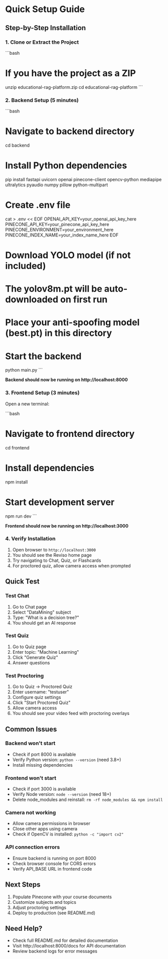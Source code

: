 # Quick Setup Guide

## Step-by-Step Installation

### 1. Clone or Extract the Project

\`\`\`bash
# If you have the project as a ZIP
unzip educational-rag-platform.zip
cd educational-rag-platform
\`\`\`

### 2. Backend Setup (5 minutes)

\`\`\`bash
# Navigate to backend directory
cd backend

# Install Python dependencies
pip install fastapi uvicorn openai pinecone-client opencv-python mediapipe ultralytics pyaudio numpy pillow python-multipart

# Create .env file
cat > .env << EOF
OPENAI_API_KEY=your_openai_api_key_here
PINECONE_API_KEY=your_pinecone_api_key_here
PINECONE_ENVIRONMENT=your_environment_here
PINECONE_INDEX_NAME=your_index_name_here
EOF

# Download YOLO model (if not included)
# The yolov8m.pt will be auto-downloaded on first run
# Place your anti-spoofing model (best.pt) in this directory

# Start the backend
python main.py
\`\`\`

**Backend should now be running on http://localhost:8000**

### 3. Frontend Setup (3 minutes)

Open a new terminal:

\`\`\`bash
# Navigate to frontend directory
cd frontend

# Install dependencies
npm install

# Start development server
npm run dev
\`\`\`

**Frontend should now be running on http://localhost:3000**

### 4. Verify Installation

1. Open browser to `http://localhost:3000`
2. You should see the Reviso home page
3. Try navigating to Chat, Quiz, or Flashcards
4. For proctored quiz, allow camera access when prompted

## Quick Test

### Test Chat
1. Go to Chat page
2. Select "DataMining" subject
3. Type: "What is a decision tree?"
4. You should get an AI response

### Test Quiz
1. Go to Quiz page
2. Enter topic: "Machine Learning"
3. Click "Generate Quiz"
4. Answer questions

### Test Proctoring
1. Go to Quiz → Proctored Quiz
2. Enter username: "testuser"
3. Configure quiz settings
4. Click "Start Proctored Quiz"
5. Allow camera access
6. You should see your video feed with proctoring overlays

## Common Issues

### Backend won't start
- Check if port 8000 is available
- Verify Python version: `python --version` (need 3.8+)
- Install missing dependencies

### Frontend won't start
- Check if port 3000 is available
- Verify Node version: `node --version` (need 18+)
- Delete node_modules and reinstall: `rm -rf node_modules && npm install`

### Camera not working
- Allow camera permissions in browser
- Close other apps using camera
- Check if OpenCV is installed: `python -c "import cv2"`

### API connection errors
- Ensure backend is running on port 8000
- Check browser console for CORS errors
- Verify API_BASE URL in frontend code

## Next Steps

1. Populate Pinecone with your course documents
2. Customize subjects and topics
3. Adjust proctoring settings
4. Deploy to production (see README.md)

## Need Help?

- Check full README.md for detailed documentation
- Visit http://localhost:8000/docs for API documentation
- Review backend logs for error messages
